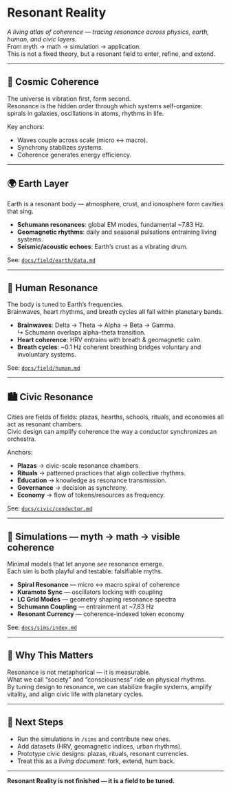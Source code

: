 # Resonant Reality

*A living atlas of coherence — tracing resonance across physics, earth, human, and civic layers.*  
From myth → math → simulation → application.  
This is not a fixed theory, but a resonant field to enter, refine, and extend.

---

## 🌌 Cosmic Coherence

The universe is vibration first, form second.  
Resonance is the hidden order through which systems self-organize:  
spirals in galaxies, oscillations in atoms, rhythms in life.

Key anchors:
- Waves couple across scale (micro ↔ macro).
- Synchrony stabilizes systems.
- Coherence generates energy efficiency.

---

## 🌍 Earth Layer

Earth is a resonant body — atmosphere, crust, and ionosphere form cavities that sing.

- **Schumann resonances**: global EM modes, fundamental ~7.83 Hz.  
- **Geomagnetic rhythms**: daily and seasonal pulsations entraining living systems.  
- **Seismic/acoustic echoes**: Earth’s crust as a vibrating drum.  

See: [`docs/field/earth/data.md`](field/earth/data.md)

---

## 🧠 Human Resonance

The body is tuned to Earth’s frequencies.  
Brainwaves, heart rhythms, and breath cycles all fall within planetary bands.

- **Brainwaves**: Delta → Theta → Alpha → Beta → Gamma.  
  ↳ Schumann overlaps alpha–theta transition.  
- **Heart coherence**: HRV entrains with breath & geomagnetic calm.  
- **Breath cycles**: ~0.1 Hz coherent breathing bridges voluntary and involuntary systems.  

See: [`docs/field/human.md`](field/human.md)

---

## 🏙 Civic Resonance

Cities are fields of fields: plazas, hearths, schools, rituals, and economies all act as resonant chambers.  
Civic design can amplify coherence the way a conductor synchronizes an orchestra.

Anchors:
- **Plazas** → civic-scale resonance chambers.  
- **Rituals** → patterned practices that align collective rhythms.  
- **Education** → knowledge as resonance transmission.  
- **Governance** → decision as synchrony.  
- **Economy** → flow of tokens/resources as frequency.  

See: [`docs/civic/conductor.md`](civic/conductor.md)

---

## 🧪 Simulations — myth → math → visible coherence

Minimal models that let anyone *see* resonance emerge.  
Each sim is both playful and testable: falsifiable myths.

- **Spiral Resonance** — micro ↔ macro spiral of coherence  
- **Kuramoto Sync** — oscillators locking with coupling  
- **LC Grid Modes** — geometry shaping resonance spectra  
- **Schumann Coupling** — entrainment at ~7.83 Hz  
- **Resonant Currency** — coherence-indexed token economy  

See: [`docs/sims/index.md`](sims/index.md)

---

## 🔭 Why This Matters

Resonance is not metaphorical — it is measurable.  
What we call “society” and “consciousness” ride on physical rhythms.  
By tuning design to resonance, we can stabilize fragile systems, amplify vitality, and align civic life with planetary cycles.

---

## 🚀 Next Steps

- Run the simulations in `/sims` and contribute new ones.  
- Add datasets (HRV, geomagnetic indices, urban rhythms).  
- Prototype civic designs: plazas, rituals, resonant currencies.  
- Treat this as a *living document*: fork, extend, hum back.

---

**Resonant Reality is not finished — it is a field to be tuned.**
